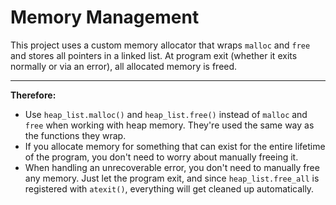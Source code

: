 # Memory Management

This project uses a custom memory allocator that wraps `malloc` and `free` and stores all pointers
in a linked list. At program exit (whether it exits normally or via an error), all allocated
memory is freed.

---
**Therefore:**
- Use `heap_list.malloc()` and `heap_list.free()` instead of `malloc` and `free`
  when working with heap memory. They're used the same way as the functions they wrap.
- If you allocate memory for something that can exist for the entire lifetime of the program,
  you don't need to worry about manually freeing it.
- When handling an unrecoverable error, you don't need to manually free any memory. Just let the
  program exit, and since `heap_list.free_all` is registered with `atexit()`, everything will
  get cleaned up automatically.
